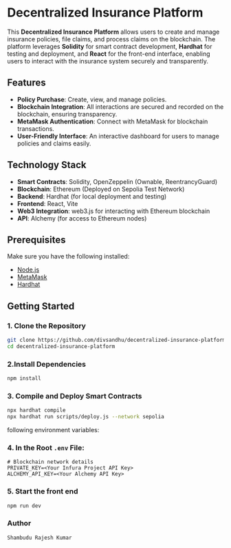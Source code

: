 # Decentralized Insurance Platform

This **Decentralized Insurance Platform** allows users to create and manage insurance policies, file claims, and process claims on the blockchain. The platform leverages **Solidity** for smart contract development, **Hardhat** for testing and deployment, and **React** for the front-end interface, enabling users to interact with the insurance system securely and transparently.

## Features

- **Policy Purchase**: Create, view, and manage policies.
- **Blockchain Integration**: All interactions are secured and recorded on the blockchain, ensuring transparency.
- **MetaMask Authentication**: Connect with MetaMask for blockchain transactions.
- **User-Friendly Interface**: An interactive dashboard for users to manage policies and claims easily.

## Technology Stack

- **Smart Contracts**: Solidity, OpenZeppelin (Ownable, ReentrancyGuard)
- **Blockchain**: Ethereum (Deployed on Sepolia Test Network)
- **Backend**: Hardhat (for local deployment and testing)
- **Frontend**: React, Vite
- **Web3 Integration**: web3.js for interacting with Ethereum blockchain
- **API**: Alchemy (for access to Ethereum nodes)

## Prerequisites

Make sure you have the following installed:
- [Node.js](https://nodejs.org/)
- [MetaMask](https://metamask.io/)
- [Hardhat](https://hardhat.org/)

## Getting Started

### 1. Clone the Repository

```bash
git clone https://github.com/divsandhu/decentralized-insurance-platform.git
cd decentralized-insurance-platform
```
### 2.Install Dependencies
```bash
npm install
```

### 3. Compile and Deploy Smart Contracts
```bash
npx hardhat compile
npx hardhat run scripts/deploy.js --network sepolia
```
following environment variables:

### 4. In the Root `.env` File:

```plaintext
# Blockchain network details
PRIVATE_KEY=<Your Infura Project API Key>
ALCHEMY_API_KEY=<Your Alchemy API Key>
```

### 5. Start the front end
```bash
npm run dev
```

### Author
```plain text
Shambudu Rajesh Kumar
```
